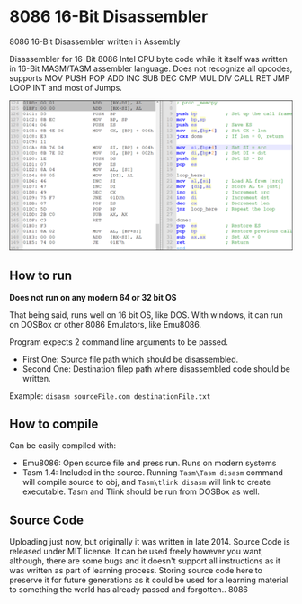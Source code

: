 # 8086 16-Bit Disassembler
8086 16-Bit Disassembler written in Assembly

Disassembler for 16-Bit 8086 Intel CPU byte code while it itself was written in 16-Bit MASM/TASM assembler language.
Does not recognize all opcodes, supports MOV PUSH POP ADD INC SUB DEC CMP MUL DIV CALL RET JMP LOOP INT and most of Jumps.

![Left: Disassembled code --- Right: Original Code](https://github.com/RockBrentwood/Das8086/blob/master/Images/DisAsm2.png?raw=true)

## How to run

**Does not run on any modern 64 or 32 bit OS**

That being said, runs well on 16 bit OS, like DOS.
With windows, it can run on DOSBox or other 8086 Emulators, like Emu8086.

Program expects 2 command line arguments to be passed.
- First One: Source file path which should be disassembled.
- Second One: Destination filep path where disassembled code should be written.

Example: `disasm sourceFile.com destinationFile.txt`

## How to compile

Can be easily compiled with:
- Emu8086: Open source file and press run.
  Runs on modern systems
- Tasm 1.4: Included in the source.
  Running `Tasm\Tasm disasm` command will compile source to obj, and `Tasm\tlink disasm` will link to create executable.
Tasm and Tlink should be run from DOSBox as well.

## Source Code

Uploading just now, but originally it was written in late 2014.
Source Code is released under MIT license.
It can be used freely however you want, although, there are some bugs and it doesn't support all instructions as it was written as part of learning process.
Storing source code here to preserve it for future generations as it could be used for a learning material to something the world has already passed and forgotten.. 8086
